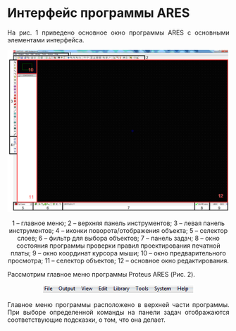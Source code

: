 # Интерфейс программы ARES
<p style="text-align:justify">На рис. 1 приведено основное окно программы ARES с основными элементами интерфейса.</p>

![](ARESinterface.png)
<center>1 – главное меню; 2 – верхняя панель инструментов; 3 – левая панель инструментов; 4 – иконки поворота/отображения объекта; 5 – селектор слоев; 6 – фильтр для выбора объектов; 7 – панель задач; 8 – окно состояния программы проверки правил проектирования печатной платы; 9 – окно координат курсора мыши; 10 – окно предварительного просмотра; 11 – селектор объектов; 12 – основное окно редактирования.</center>
<p style="text-align:justify">Рассмотрим главное меню программы Proteus ARES (Рис. 2).</p>
<center><img src="mainmenu.png" alt="Главное меню" /> </center>
<p style="text-align:justify">Главное меню программы расположено в верхней части программы. При выборе определенной команды на панели задач отображаются соответствующие подсказки, о том, что она делает.</p>
